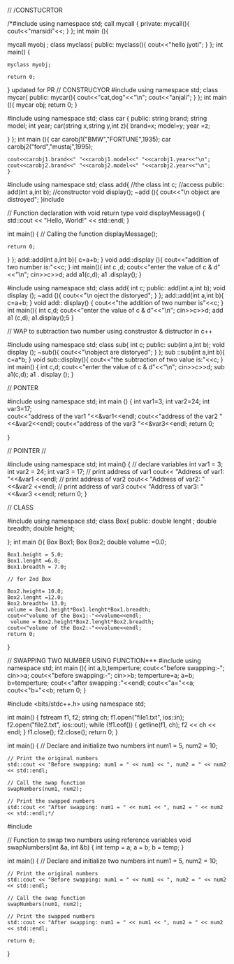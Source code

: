 // /CONSTUCRTOR

/*#include <iostream>
using namespace std;
call mycall {
    private:
    mycall(){
        cout<<"marsidi"<<;
    }
};
int main (){

mycall myobj ;
class myclass{
        public:
        myclass(){
            cout<<"hello jyoti";
        }
    };
    int main()
    {

    myclass myobj;
    
    return 0;
}
 updated for PR
// CONSTRUCYOR
#include<iostream>
using namespace std;
class  mycar{
public:
mycar(){
    cout<<"cat,dog"<<"\n";
    cout<<"anjali";
}
};
int main (){
    mycar obj;
    return 0;
}

#include <iostream>
using namespace std;
class car {
    public:
   string  brand;
   string model;
   int year;
   car(string x,string y,int z){
 brand=x;
    model=y;
    year =z;

   }
};
int main (){
    car carobj1("BMW","FORTUNE",1935);
    car carobj2("ford","mustaj",1995);

    cout<<carobj1.brand<<" "<<carobj1.model<<" "<<carobj1.year<<"\n";
    cout<<carobj2.brand<<" "<<carobj2.model<<" "<<carobj2.year<<"\n";
    }


#include <iostream>
using namespace std;
class add{                          //the class
    int c;                              //access
    public:
    add(int a,int b);                    //constructor
    void display();
    ~add (){
        cout<<"\n object are distroyed";
    }include <iostream>

// Function declaration with void return type
void displayMessage() {
    std::cout << "Hello, World!" << std::endl;
}

int main() {
    // Calling the function
    displayMessage();
    
    return 0;
}
};
add::add(int a,int b){
    c=a+b;
}
void add::display (){
    cout<<"addition of two number is:"<<c;
}
int main(){
    int c ,d;
    cout<<"enter the value of c & d"<<"\n";
    cin>>c>>d;
    add a1(c,d);
    a1 .display();
}

#include <iostream>
using namespace std;
class add{
    int c;
    public:
    add(int a,int b);
    void display ();
        ~add (){
            cout<<"\n oject the distoryed";
        }
};
add::add(int a,int b){
    c=a+b;
}
void add::  display()
{
cout<<"the addition of two number is"<<c;
}
int main(){
    int c,d;
    cout<<"enter the value of c & d"<<"\n";
    cin>>c>>d;
    add a1 (c,d);
    a1.display();5
}

// WAP to subtraction two number using construstor & distructor in c++


#include <iostream>
using namespace std;
class sub{
    int c;
    public:
    sub(int a,int b);
    void display ();
    ~sub(){
        cout<<"\nobject are distoryed";
    }
};
sub ::sub(int a,int b){
    c=a*b;
    }
    void sub::display(){
        cout<<"the subtraction of two value is:"<<c;
    }
    int main()
    {
        int c,d;
        cout<<"enter the value of c & d"<<"\n";
        cin>>c>>d;
        sub a1(c,d);
        a1 . display ();
            }

// PONTER

 #include <iostream>
  using namespace std;
int main ()
{
 int var1=3;
int var2=24;
int var3=17;                   
 cout<<"address of the var1 "<<&var1<<endl;
cout<<"address of the var2 "<<&var2<<endl;
cout<<"address of the var3 "<<&var3<<endl;
                return 0;

 }

//  POINTER //

 #include <iostream>
using namespace std;
int main()
{
// declare variables
int var1 = 3;
int var2 = 24;
int var3 = 17;
// print address of var1
cout<< "Address of var1: "<<&var1 <<endl;
// print address of var2
cout<< "Address of var2: " <<&var2 <<endl;
// print address of var3
cout<< "Address of var3: " <<&var3 <<endl;
return 0;
}

// CLASS 

#include <iostream>
using namespace std;
class Box{
    public:
    double lenght ;
    double breadth;
    double height;

};
int main (){
    Box Box1;
    Box Box2;
    double volume =0.0;
    

    Box1.height = 5.0;
    Box1.lenght =6.0;
    Box1.breadth = 7.0;

    // for 2nd Box

    Box2.height= 10.0;
    Box2.lenght =12.0;
    Box2.breadth= 13.0;
    volume = Box1.height*Box1.lenght*Box1.breadth; 
    cout<<"volume of the Box1:-"<<volume<<endl;
     volume = Box2.height*Box2.lenght*Box2.breadth; 
    cout<<"volume of the Box2:-"<<volume<<endl;
    return 0;
}

// SWAPPING TWO NUMBER USING FUNCTION***
#include <iostream>
using namespace std;
int main (){
    int a,b,temperture;
    cout<<"before swapping:-";
    cin>>a;
        cout<<"before swapping:-";
    cin>>b;
    temperture=a;
    a=b;
    b=temperture;
    cout<<"after swapping :"<<endl;
    cout<<"a="<<a;
    cout<<"b="<<b;
    return 0;
}

#include  <bits/stdc++.h>
using namespace std;

int main() {
    fstream f1, f2;
    string ch;
    f1.open("file1.txt", ios::in);
    f2.open("file2.txt", ios::out);
    while (!f1.eof()) {
        getline(f1, ch);
        f2 << ch << endl;
    }
    f1.close();
    f2.close();
    return 0;
}

int main() {
    // Declare and initialize two numbers
    int num1 = 5, num2 = 10;

    // Print the original numbers
    std::cout << "Before swapping: num1 = " << num1 << ", num2 = " << num2 << std::endl;

    // Call the swap function
    swapNumbers(num1, num2);

    // Print the swapped numbers
    std::cout << "After swapping: num1 = " << num1 << ", num2 = " << num2 << std::endl;*/

#include <iostream>

// Function to swap two numbers using reference variables
void swapNumbers(int &a, int &b) {
    int temp = a;
    a = b;
    b = temp;
}

int main() {
    // Declare and initialize two numbers
    int num1 = 5, num2 = 10;

    // Print the original numbers
    std::cout << "Before swapping: num1 = " << num1 << ", num2 = " << num2 << std::endl;

    // Call the swap function
    swapNumbers(num1, num2);

    // Print the swapped numbers
    std::cout << "After swapping: num1 = " << num1 << ", num2 = " << num2 << std::endl;

    return 0;
}
